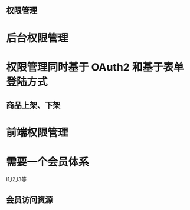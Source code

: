 

## 权限管理

# 后台权限管理

# 权限管理同时基于 OAuth2 和基于表单登陆方式

## 商品上架、下架

# 前端权限管理

# 需要一个会员体系

l1,l2,l3等

## 会员访问资源

